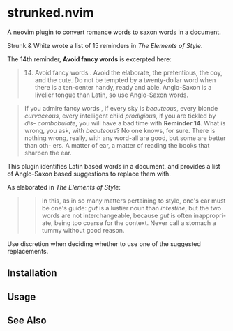 # strunked.nvim

A neovim plugin to convert romance words to saxon words in a document.

Strunk & White wrote a list of 15 reminders in *The Elements of Style*.

The 14th reminder, **Avoid fancy words** is excerpted here:

> 14. Avoid fancy words .
> Avoid the elaborate, the pretentious, the coy, and the cute. Do not be
> tempted by a twenty-dollar word when there is a ten-center handy,
> ready and able. Anglo-Saxon is a livelier tongue than Latin, so use
> Anglo-Saxon words.

> If you admire fancy words , if every sky is *beauteous*, every blonde
> *curvaceous*, every intelligent child *prodigious*, if you are tickled by *dis-
> combobulate*, you will have a bad time with **Reminder 14**. What is
> wrong, you ask, with *beauteous*? No one knows, for sure. There is nothing
> wrong, really, with any word-all are good, but some are better than oth-
> ers. A matter of ear, a matter of reading the books that sharpen the ear.

This plugin identifies Latin based words in a document, and provides a list of Anglo-Saxon based suggestions to replace them with.

As elaborated in *The Elements of Style*:

>> In this, as in so many matters pertaining to style,
>> one's ear must be one's guide: *gut* is a lustier noun than *intestine*, but
>> the two words are not interchangeable, because *gut* is often inappropri-
>> ate, being too coarse for the context. Never call a stomach a tummy
>> without good reason.

Use discretion when deciding whether to use one of the suggested replacements.


## Installation


## Usage


## See Also

